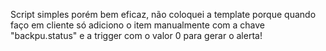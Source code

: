 Script simples porém bem eficaz, não coloquei a template porque quando faço em cliente só adiciono o item manualmente com a chave "backpu.status" e a trigger com o valor 0 para gerar o alerta!
